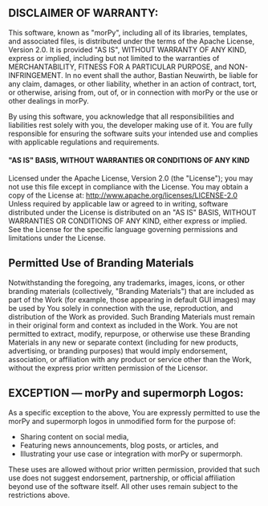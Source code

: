 ## DISCLAIMER OF WARRANTY:
This software, known as "morPy", including all of its libraries, templates, and
associated files, is distributed under the terms of the Apache License, Version 2.0.
It is provided "AS IS", WITHOUT WARRANTY OF ANY KIND, express or implied,
including but not limited to the warranties of MERCHANTABILITY, FITNESS FOR A
PARTICULAR PURPOSE, and NON-INFRINGEMENT. In no event shall the author, Bastian Neuwirth,
be liable for any claim, damages, or other liability, whether in an action of contract,
tort, or otherwise, arising from, out of, or in connection with morPy or the use or other
dealings in morPy.

By using this software, you acknowledge that all responsibilities and liabilities
rest solely with you, the developer making use of it. You are fully responsible
for ensuring the software suits your intended use and complies with applicable
regulations and requirements.

#### "AS IS" BASIS, WITHOUT WARRANTIES OR CONDITIONS OF ANY KIND
Licensed under the Apache License, Version 2.0 (the "License");
you may not use this file except in compliance with the License.
You may obtain a copy of the License at:
    http://www.apache.org/licenses/LICENSE-2.0
Unless required by applicable law or agreed to in writing, software distributed
under the License is distributed on an "AS IS" BASIS, WITHOUT WARRANTIES OR CONDITIONS
OF ANY KIND, either express or implied. See the License for the specific language
governing permissions and limitations under the License.

## Permitted Use of Branding Materials
Notwithstanding the foregoing, any trademarks, images, icons, or other branding materials
(collectively, "Branding Materials") that are included as part of the Work (for example, those
appearing in default GUI images) may be used by You solely in connection with the use, reproduction,
and distribution of the Work as provided. Such Branding Materials must remain in their original
form and context as included in the Work. You are not permitted to extract, modify, repurpose,
or otherwise use these Branding Materials in any new or separate context (including for new products,
advertising, or branding purposes) that would imply endorsement, association, or affiliation with any
product or service other than the Work, without the express prior written permission of the Licensor.

## EXCEPTION — morPy and supermorph Logos:
As a specific exception to the above, You are expressly permitted to use the morPy and supermorph logos
in unmodified form for the purpose of:
  - Sharing content on social media,
  - Featuring news announcements, blog posts, or articles, and
  - Illustrating your use case or integration with morPy or supermorph.

These uses are allowed without prior written permission, provided that such use does not suggest endorsement,
partnership, or official affiliation beyond use of the software itself. All other uses remain subject to the
restrictions above.